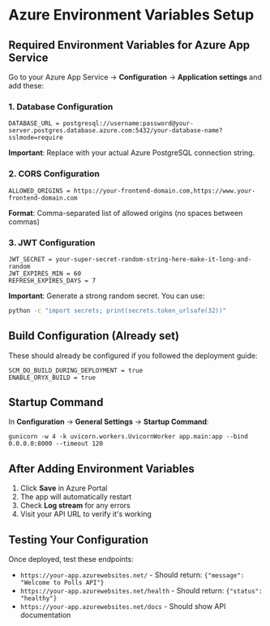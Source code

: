 # Azure Environment Variables Setup

## Required Environment Variables for Azure App Service

Go to your Azure App Service → **Configuration** → **Application settings** and add these:

### 1. Database Configuration
```
DATABASE_URL = postgresql://username:password@your-server.postgres.database.azure.com:5432/your-database-name?sslmode=require
```
**Important**: Replace with your actual Azure PostgreSQL connection string.

### 2. CORS Configuration
```
ALLOWED_ORIGINS = https://your-frontend-domain.com,https://www.your-frontend-domain.com
```
**Format**: Comma-separated list of allowed origins (no spaces between commas)

### 3. JWT Configuration
```
JWT_SECRET = your-super-secret-random-string-here-make-it-long-and-random
JWT_EXPIRES_MIN = 60
REFRESH_EXPIRES_DAYS = 7
```
**Important**: Generate a strong random secret. You can use:
```bash
python -c "import secrets; print(secrets.token_urlsafe(32))"
```

## Build Configuration (Already set)
These should already be configured if you followed the deployment guide:
```
SCM_DO_BUILD_DURING_DEPLOYMENT = true
ENABLE_ORYX_BUILD = true
```

## Startup Command
In **Configuration** → **General Settings** → **Startup Command**:
```
gunicorn -w 4 -k uvicorn.workers.UvicornWorker app.main:app --bind 0.0.0.0:8000 --timeout 120
```

## After Adding Environment Variables
1. Click **Save** in Azure Portal
2. The app will automatically restart
3. Check **Log stream** for any errors
4. Visit your API URL to verify it's working

## Testing Your Configuration
Once deployed, test these endpoints:
- `https://your-app.azurewebsites.net/` - Should return: `{"message": "Welcome to Polls API"}`
- `https://your-app.azurewebsites.net/health` - Should return: `{"status": "healthy"}`
- `https://your-app.azurewebsites.net/docs` - Should show API documentation

